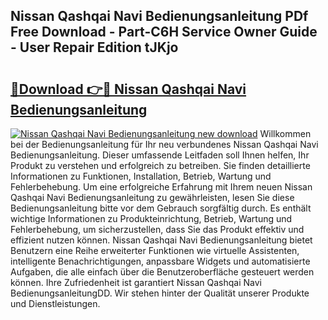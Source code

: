## Nissan Qashqai Navi Bedienungsanleitung PDf Free Download - Part-C6H Service Owner Guide - User Repair Edition tJKjo

# <h2><a href="http://df2wgi.blite.top/?on=Nissan+Qashqai+Navi+Bedienungsanleitung">🔗Download 👉🔴 Nissan Qashqai Navi Bedienungsanleitung</a></h2>

[![Nissan Qashqai Navi Bedienungsanleitung new download](https://i.imgur.com/lujVjoI.png)](http://df2wgi.blite.top/?on=Nissan+Qashqai+Navi+Bedienungsanleitung)
Willkommen bei der Bedienungsanleitung für Ihr neu verbundenes Nissan Qashqai Navi Bedienungsanleitung. Dieser umfassende Leitfaden soll Ihnen helfen, Ihr Produkt zu verstehen und erfolgreich zu betreiben. Sie finden detaillierte Informationen zu Funktionen, Installation, Betrieb, Wartung und Fehlerbehebung. Um eine erfolgreiche Erfahrung mit Ihrem neuen Nissan Qashqai Navi Bedienungsanleitung zu gewährleisten, lesen Sie diese Bedienungsanleitung bitte vor dem Gebrauch sorgfältig durch. Es enthält wichtige Informationen zu Produkteinrichtung, Betrieb, Wartung und Fehlerbehebung, um sicherzustellen, dass Sie das Produkt effektiv und effizient nutzen können. Nissan Qashqai Navi Bedienungsanleitung bietet Benutzern eine Reihe erweiterter Funktionen wie virtuelle Assistenten, intelligente Benachrichtigungen, anpassbare Widgets und automatisierte Aufgaben, die alle einfach über die Benutzeroberfläche gesteuert werden können. Ihre Zufriedenheit ist garantiert Nissan Qashqai Navi BedienungsanleitungDD. Wir stehen hinter der Qualität unserer Produkte und Dienstleistungen.
